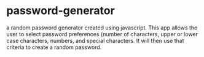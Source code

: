 # password-generator
a random password generator created using javascript. This app allows the user to select password preferences (number of characters, upper or lower case characters, numbers, and special characters. It will then use that criteria to create a random password.
